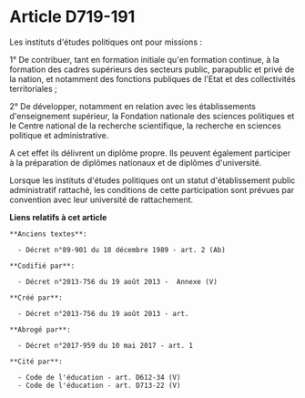 # Article D719-191

Les instituts d'études politiques ont pour missions :

1° De contribuer, tant en formation initiale qu'en formation continue, à la formation des cadres supérieurs des secteurs
public, parapublic et privé de la nation, et notamment des fonctions publiques de l'Etat et des collectivités territoriales ;

2° De développer, notamment en relation avec les établissements d'enseignement supérieur, la Fondation nationale des sciences
politiques et le Centre national de la recherche scientifique, la recherche en sciences politique et administrative.

A cet effet ils délivrent un diplôme propre. Ils peuvent également participer à la préparation de diplômes nationaux et de
diplômes d'université.

Lorsque les instituts d'études politiques ont un statut d'établissement public administratif rattaché, les conditions de
cette participation sont prévues par convention avec leur université de rattachement.

**Liens relatifs à cet article**

	**Anciens textes**:

	  - Décret n°89-901 du 18 décembre 1989 - art. 2 (Ab)

	**Codifié par**:

	  - Décret n°2013-756 du 19 août 2013 -  Annexe (V)

	**Créé par**:

	  - Décret n°2013-756 du 19 août 2013 - art.

	**Abrogé par**:

	  - Décret n°2017-959 du 10 mai 2017 - art. 1

	**Cité par**:

	  - Code de l'éducation - art. D612-34 (V)
	  - Code de l'éducation - art. D713-22 (V)
